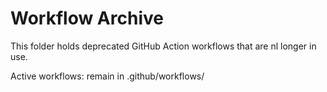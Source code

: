 # Workflow Archive
 
This folder holds deprecated GitHub Action workflows that are nl longer in use.

Active workflows: remain in .github/workflows/
